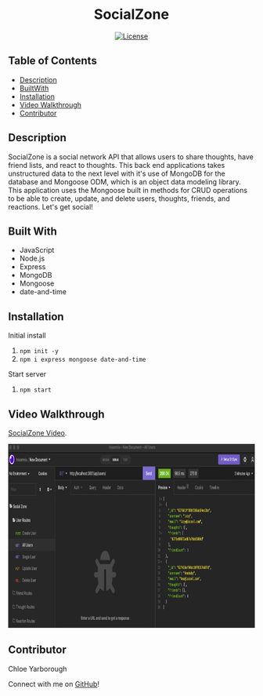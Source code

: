 <h1 align="center">SocialZone</h1>

<div align="center">

<a href="https://opensource.org/licenses/MIT">![License](https://img.shields.io/badge/License-MIT-orange.svg)</a>

</div>

## Table of Contents

* [Description](#description)
* [BuiltWith](#built-with)
* [Installation](#installation)
* [Video Walkthrough](#video-walkthrough)
* [Contributor](#contributor)

## Description

SocialZone is a social network API that allows users to share thoughts, have friend lists, and react to thoughts. This back end applications takes unstructured data to the next level with it's use of MongoDB 
for the database and Mongoose ODM, which is an object data modeling library. This application uses the Mongoose built in methods for CRUD operations to be able to create, update, and delete users, thoughts, friends,
and reactions. Let's get social!

## Built With

* JavaScript
* Node.js
* Express
* MongoDB
* Mongoose
* date-and-time

## Installation

Initial install

1. `npm init -y`
2. `npm i express mongoose date-and-time`

Start server

1. `npm start`


## Video Walkthrough

[SocialZone Video](https://evening-tor-85614.herokuapp.com/).

<img width=800px height=375px src="./assets/All-Users.png" alt="homepage screenshot"></img>

## Contributor

Chloe Yarborough

Connect with me on [GitHub](https://github.com/chloeyarb)!
